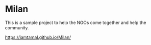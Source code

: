 # Milan
This is a sample project to help the NGOs come together and help the community.

https://iamtamal.github.io/Milan/
